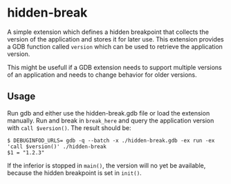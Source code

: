 # hidden-break

A simple extension which defines a hidden breakpoint that collects the version
of the application and stores it for later use.  This extension provides a
GDB function called `version` which can be used to retrieve the application
version.

This might be usefull if a GDB extension needs to support multiple versions of
an application and needs to change behavior for older versions.

## Usage

Run gdb and either use the hidden-break.gdb file or load the extension manually.
Run and break in `break_here` and query the application version with
`call $version()`.  The result should be:

```
$ DEBUGINFOD_URLS= gdb -q --batch -x ./hidden-break.gdb -ex run -ex 'call $version()' ./hidden-break
$1 = "1.2.3"
```

If the inferior is stopped in `main()`, the version will no yet be available,
because the hidden breakpoint is set in `init()`.
